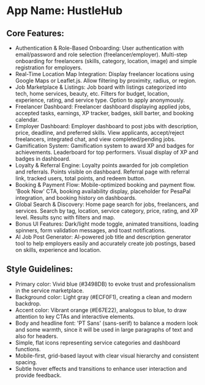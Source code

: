 # **App Name**: HustleHub

## Core Features:

- Authentication & Role-Based Onboarding: User authentication with email/password and role selection (freelancer/employer). Multi-step onboarding for freelancers (skills, category, location, image) and simple registration for employers.
- Real-Time Location Map Integration: Display freelancer locations using Google Maps or Leaflet.js. Allow filtering by proximity, radius, or region.
- Job Marketplace & Listings: Job board with listings categorized into tech, home services, beauty, etc. Filters for budget, location, experience, rating, and service type. Option to apply anonymously.
- Freelancer Dashboard: Freelancer dashboard displaying applied jobs, accepted tasks, earnings, XP tracker, badges, skill barter, and booking calendar.
- Employer Dashboard: Employer dashboard to post jobs with description, price, deadline, and preferred skills. View applicants, accept/reject freelancers, integrated chat, and view completed/pending jobs.
- Gamification System: Gamification system to award XP and badges for achievements. Leaderboard for top performers. Visual display of XP and badges in dashboard.
- Loyalty & Referral Engine: Loyalty points awarded for job completion and referrals. Points visible on dashboard. Referral page with referral link, tracked users, total points, and redeem button.
- Booking & Payment Flow: Mobile-optimized booking and payment flow. 'Book Now' CTA, booking availability display, placeholder for PesaPal integration, and booking history on dashboards.
- Global Search & Discovery: Home page search for jobs, freelancers, and services. Search by tag, location, service category, price, rating, and XP level. Results sync with filters and map.
- Bonus UI Features: Dark/light mode toggle, animated transitions, loading spinners, form validation messages, and toast notifications.
- AI Job Post Generator: AI-powered job title and description generator tool to help employers easily and accurately create job postings, based on skills, experience and location.

## Style Guidelines:

- Primary color: Vivid blue (#3498DB) to evoke trust and professionalism in the service marketplace.
- Background color: Light gray (#ECF0F1), creating a clean and modern backdrop.
- Accent color: Vibrant orange (#E67E22), analogous to blue, to draw attention to key CTAs and interactive elements.
- Body and headline font: 'PT Sans' (sans-serif) to balance a modern look and some warmth, since it will be used in large paragraphs of text and also for headers.
- Simple, flat icons representing service categories and dashboard functions.
- Mobile-first, grid-based layout with clear visual hierarchy and consistent spacing.
- Subtle hover effects and transitions to enhance user interaction and provide feedback.